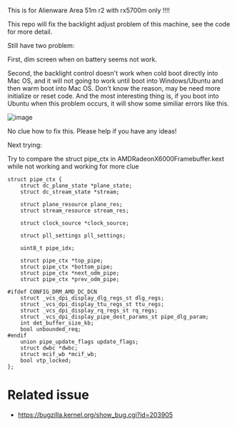 This is for Alienware Area 51m r2 with rx5700m only !!!!

This repo will fix the backlight adjust problem of this machine, see the code for more detail.

Still have two problem:

First, dim screen when on battery seems not work.

Second, the backlight control doesn't work when cold boot directly into Mac OS, and it will not going to work until boot into Windows/Ubuntu and then warm boot into Mac OS. Don't know the reason, may be need more initialize or reset code. And the most interesting thing is, if you boot into Ubuntu when this problem occurs, it will show some similiar errors like this.

![image](https://user-images.githubusercontent.com/46492291/132368573-15901d6a-8b5e-446b-b66d-0f7c0cf0eb18.png)

No clue how to fix this. Please help if you have any ideas!

Next trying:

Try to compare the struct pipe_ctx in AMDRadeonX6000Framebuffer.kext while not working and working for more clue

```
struct pipe_ctx {
	struct dc_plane_state *plane_state;
	struct dc_stream_state *stream;

	struct plane_resource plane_res;
	struct stream_resource stream_res;

	struct clock_source *clock_source;

	struct pll_settings pll_settings;

	uint8_t pipe_idx;

	struct pipe_ctx *top_pipe;
	struct pipe_ctx *bottom_pipe;
	struct pipe_ctx *next_odm_pipe;
	struct pipe_ctx *prev_odm_pipe;

#ifdef CONFIG_DRM_AMD_DC_DCN
	struct _vcs_dpi_display_dlg_regs_st dlg_regs;
	struct _vcs_dpi_display_ttu_regs_st ttu_regs;
	struct _vcs_dpi_display_rq_regs_st rq_regs;
	struct _vcs_dpi_display_pipe_dest_params_st pipe_dlg_param;
	int det_buffer_size_kb;
	bool unbounded_req;
#endif
	union pipe_update_flags update_flags;
	struct dwbc *dwbc;
	struct mcif_wb *mcif_wb;
	bool vtp_locked;
};
```

# Related issue

* https://bugzilla.kernel.org/show_bug.cgi?id=203905
